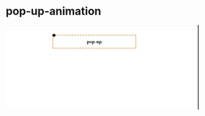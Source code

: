 # pop-up-animation
![Alt Text](https://github.com/salihbezai/pop-up-animation/blob/main/pop-up.gif)

